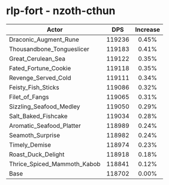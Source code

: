 # rlp-fort - nzoth-cthun
| Actor | DPS | Increase |
|---|:---:|:---:|
|Draconic_Augment_Rune|119236|0.45%|
|Thousandbone_Tongueslicer|119183|0.41%|
|Great_Cerulean_Sea|119122|0.35%|
|Fated_Fortune_Cookie|119118|0.35%|
|Revenge_Served_Cold|119111|0.34%|
|Feisty_Fish_Sticks|119086|0.32%|
|Filet_of_Fangs|119065|0.31%|
|Sizzling_Seafood_Medley|119050|0.29%|
|Salt_Baked_Fishcake|119034|0.28%|
|Aromatic_Seafood_Platter|118989|0.24%|
|Seamoth_Surprise|118982|0.24%|
|Timely_Demise|118974|0.23%|
|Roast_Duck_Delight|118918|0.18%|
|Thrice_Spiced_Mammoth_Kabob|118841|0.12%|
|Base|118702|0.00%|
